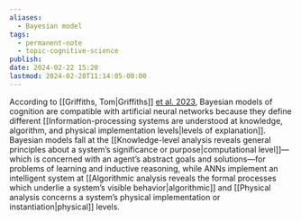 ```yaml
---
aliases:
  - Bayesian model
tags:
  - permanent-note
  - topic-cognitive-science
publish: 
date: 2024-02-22 15:20
lastmod: 2024-02-28T11:14:05-08:00
---
```

According to [[Griffiths, Tom|Griffiths]] [et al. 2023](https://arxiv.org/pdf/2311.10206.pdf), Bayesian models of cognition are compatible with artificial neural networks because they define different [[Information-processing systems are understood at knowledge, algorithm, and physical implementation levels|levels of explanation]]. Bayesian models fall at the [[Knowledge-level analysis reveals general principles about a system’s significance or purpose|computational level]]—which is concerned with an agent’s abstract goals and solutions—for problems of learning and inductive reasoning, while ANNs implement an intelligent system at [[Algorithmic analysis reveals the formal processes which underlie a system’s visible behavior|algorithmic]] and [[Physical analysis concerns a system’s physical implementation or instantiation|physical]] levels.
